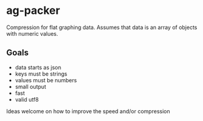 # ag-packer
Compression for flat graphing data. Assumes that data is an array of objects with numeric values.

Goals
-----
- data starts as json
- keys must be strings
- values must be numbers
- small output
- fast
- valid utf8

Ideas welcome on how to improve the speed and/or compression
